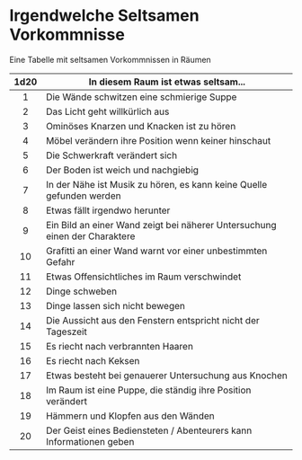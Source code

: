 # Irgendwelche Seltsamen Vorkommnisse

Eine Tabelle mit seltsamen Vorkommnissen in Räumen

|1d20|In diesem Raum ist etwas seltsam...|
|:---:|---|
|1|Die Wände schwitzen eine schmierige Suppe|
|2|Das Licht geht willkürlich aus|
|3|Ominöses Knarzen und Knacken ist zu hören|
|4|Möbel verändern ihre Position wenn keiner hinschaut|
|5|Die Schwerkraft verändert sich|
|6|Der Boden ist weich und nachgiebig|
|7|In der Nähe ist Musik zu hören, es kann keine Quelle gefunden werden|
|8|Etwas fällt irgendwo herunter|
|9|Ein Bild an einer Wand zeigt bei näherer Untersuchung einen der Charaktere|
|10|Grafitti an einer Wand warnt vor einer unbestimmten Gefahr|
|11|Etwas Offensichtliches im Raum verschwindet|
|12|Dinge schweben|
|13|Dinge lassen sich nicht bewegen|
|14|Die Aussicht aus den Fenstern entspricht nicht der Tageszeit|
|15|Es riecht nach verbrannten Haaren|
|16|Es riecht nach Keksen|
|17|Etwas besteht bei genauerer Untersuchung aus Knochen|
|18|Im Raum ist eine Puppe, die ständig ihre Position verändert|
|19|Hämmern und Klopfen aus den Wänden|
|20|Der Geist eines Bediensteten / Abenteurers kann Informationen geben|
